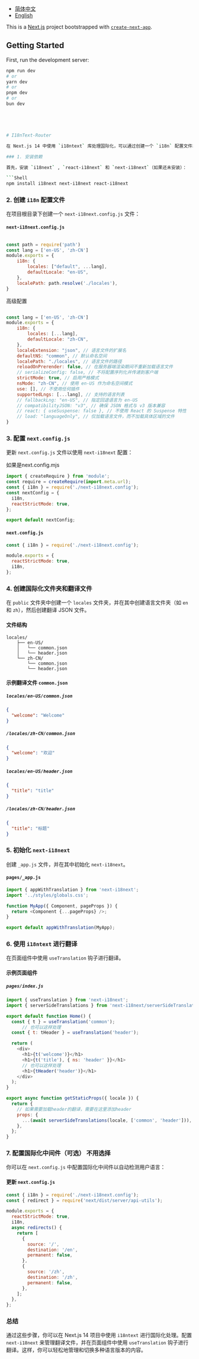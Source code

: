 - [简体中文](README.md)
- [English](README-en.md)



This is a [Next.js](https://nextjs.org/) project bootstrapped with [`create-next-app`](https://github.com/vercel/next.js/tree/canary/packages/create-next-app).

## Getting Started

First, run the development server:

```bash
npm run dev
# or
yarn dev
# or
pnpm dev
# or
bun dev





# I18nText-Router

在 Next.js 14 中使用 `i18ntext` 库处理国际化，可以通过创建一个 `i18n` 配置文件和使用中间件来设置语言环境。下面是详细步骤：

### 1. 安装依赖

首先，安装 `i18next` , `react-i18next` 和 `next-i18next`（如果还未安装）：

```Shell
npm install i18next next-i18next react-i18next
```

### 2. 创建 `i18n` 配置文件

在项目根目录下创建一个 `next-i18next.config.js` 文件：

#### `next-i18next.config.js`

```JavaScript

const path = require('path')
const lang = ['en-US', 'zh-CN']
module.exports = {
    i18n: {
        locales: ["default", ...lang],
        defaultLocale: "en-US",
    },
    localePath: path.resolve('./locales'),
}

```



高级配置

```JavaScript

const lang = ['en-US', 'zh-CN']
module.exports = {
    i18n: {
        locales: [...lang],
        defaultLocale: "zh-CN",
    },
    localeExtension: "json", // 语言文件的扩展名
    defaultNS: "common", // 默认命名空间
    localePath: "./locales", // 语言文件的路径
    reloadOnPrerender: false, // 在服务器端渲染期间不重新加载语言文件
    // serializeConfig: false, // 不将配置序列化并传递到客户端
    strictMode: true, // 启用严格模式
    nsMode: "zh-CN", // 使用 en-US 作为命名空间模式
    use: [], // 不使用任何插件
    supportedLngs: [...lang], // 支持的语言列表
    // fallbackLng: "en-US", // 指定回退语言为 en-US
    // compatibilityJSON: "v3", // 确保 JSON 格式与 v3 版本兼容
    // react: { useSuspense: false }, // 不使用 React 的 Suspense 特性
    // load: "languageOnly", // 仅加载语言文件，而不加载具体区域的文件
}
```



### 3. 配置 `next.config.js`

更新 `next.config.js` 文件以使用 `next-i18next` 配置：

如果是next.config.mjs

```JavaScript
import { createRequire } from 'module';
const require = createRequire(import.meta.url);
const { i18n } = require('./next-i18next.config');
const nextConfig = {
  i18n,
  reactStrictMode: true,
};

export default nextConfig;
```



#### `next.config.js`

```JavaScript
const { i18n } = require('./next-i18next.config');

module.exports = {
  reactStrictMode: true,
  i18n,
};
```

### 4. 创建国际化文件夹和翻译文件

在 `public` 文件夹中创建一个 `locales` 文件夹，并在其中创建语言文件夹（如 `en` 和 `zh`），然后创建翻译 JSON 文件。

#### 文件结构

```React
locales/
    ├── en-US/
    │   └── common.json
    │   └── header.json
    └── zh-CN/
        └── common.json
        └── header.json
```

#### 示例翻译文件 `common.json`

##### `locales/en-US/common.json`

```JSON
{
  "welcome": "Welcome"
}
```

##### `/locales/zh-CN/common.json`

```JSON
{
  "welcome": "欢迎"
}
```



##### `locales/en-US/header.json`

```JSON
{
  "title": "title"
}
```

##### `/locales/zh-CN/header.json`

```JSON
{
  "title": "标题"
}
```







### 5. 初始化 `next-i18next`

创建 `_app.js` 文件，并在其中初始化 `next-i18next`。

#### `pages/_app.js`

```JavaScript
import { appWithTranslation } from 'next-i18next';
import '../styles/globals.css';

function MyApp({ Component, pageProps }) {
  return <Component {...pageProps} />;
}

export default appWithTranslation(MyApp);
```

### 6. 使用 `i18ntext` 进行翻译

在页面组件中使用 `useTranslation` 钩子进行翻译。

#### 示例页面组件

##### `pages/index.js`

```JavaScript
import { useTranslation } from 'next-i18next';
import { serverSideTranslations } from 'next-i18next/serverSideTranslations';

export default function Home() {
  const { t } = useTranslation('common');
      // 也可以这样处理
  const { t: tHeader } = useTranslation('header');

  return (
    <div>
      <h1>{t('welcome')}</h1>
      <h1>{t('title'), { ns: 'header' }}</h1>
      // 也可以这样处理
      <h1>{tHeader('header')}</h1>
    </div>
  );
}

export async function getStaticProps({ locale }) {
  return {
    // 如果需要加载header的翻译，需要在这里添加header
    props: {
      ...(await serverSideTranslations(locale, ['common', 'header'])),
    },
  };
}
```

### 7. 配置国际化中间件（可选） 不用选择

你可以在 `next.config.js` 中配置国际化中间件以自动检测用户语言：

#### 更新 `next.config.js`

```JavaScript
const { i18n } = require('./next-i18next.config');
const { redirect } = require('next/dist/server/api-utils');

module.exports = {
  reactStrictMode: true,
  i18n,
  async redirects() {
    return [
      {
        source: '/',
        destination: '/en',
        permanent: false,
      },
      {
        source: '/zh',
        destination: '/zh',
        permanent: false,
      },
    ];
  },
};
```

### 总结

通过这些步骤，你可以在 Next.js 14 项目中使用 `i18ntext` 进行国际化处理。配置 `next-i18next` 来管理翻译文件，并在页面组件中使用 `useTranslation` 钩子进行翻译。这样，你可以轻松地管理和切换多种语言版本的内容。

